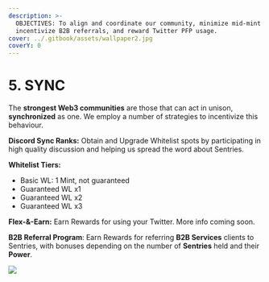 ```yaml
---
description: >-
  OBJECTIVES: To align and coordinate our community, minimize mid-mint listings,
  incentivize B2B referrals, and reward Twitter PFP usage.
cover: ../.gitbook/assets/wallpaper2.jpg
coverY: 0
---
```


# 5. SYNC

The **strongest Web3 communities** are those that can act in unison, **synchronized** as one. We employ a number of strategies to incentivize this behaviour.

**Discord Sync Ranks:** Obtain and Upgrade Whitelist spots by participating in high quality discussion and helping us spread the word about Sentries.

**Whitelist Tiers:**

* Basic WL: 1 Mint, not guaranteed
* Guaranteed WL x1
* Guaranteed WL x2
* Guaranteed WL x3

**Flex-&-Earn:** Earn Rewards for using your Twitter. More info coming soon.

**B2B Referral Program**: Earn Rewards for referring **B2B Services** clients to Sentries, with bonuses depending on the number of **Sentries** held and their **Power**.

![](../.gitbook/assets/Sample12A.png)
